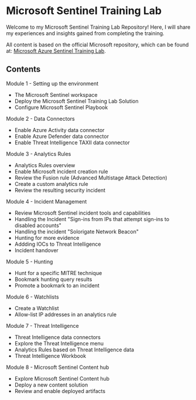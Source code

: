 # Microsoft Sentinel Training Lab

Welcome to my Microsoft Sentinel Training Lab Repository! Here, I will share my experiences and insights gained from completing the training.

All content is based on the official Microsoft repository, which can be found at: [Microsoft Azure Sentinel Training Lab](https://github.com/Azure/Azure-Sentinel/blob/master/Solutions/Training/Azure-Sentinel-Training-Lab).

## Contents

Module 1 - Setting up the environment
- The Microsoft Sentinel workspace
- Deploy the Microsoft Sentinel Training Lab Solution
- Configure Microsoft Sentinel Playbook
  
Module 2 - Data Connectors
- Enable Azure Activity data connector
- Enable Azure Defender data connector
- Enable Threat Intelligence TAXII data connector
  
Module 3 - Analytics Rules
- Analytics Rules overview
- Enable Microsoft incident creation rule
- Review the Fusion rule (Advanced Multistage Attack Detection)
- Create a custom analytics rule
- Review the resulting security incident
  
Module 4 - Incident Management
- Review Microsoft Sentinel incident tools and capabilities
- Handling the Incident "Sign-ins from IPs that attempt sign-ins to disabled accounts"
- Handling the incident "Solorigate Network Beacon"
- Hunting for more evidence
- Addding IOCs to Threat Intelligence
- Incident handover
  
Module 5 - Hunting
- Hunt for a specific MITRE technique
- Bookmark hunting query results
- Promote a bookmark to an incident
  
Module 6 - Watchlists
- Create a Watchlist
- Allow-list IP addresses in an analytics rule
  
Module 7 - Threat Intelligence
- Threat Intelligence data connectors
- Explore the Threat Intelligence menu
- Analytics Rules based on Threat Intelligence data
- Threat Intelligence Workbook
  
Module 8 - Microsoft Sentinel Content hub
- Explore Microsoft Sentinel Content hub
- Deploy a new content solution
- Review and enable deployed artifacts


